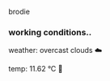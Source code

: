 brodie

<!--weather_start-->
### working conditions..

weather: overcast clouds ☁️

temp: 11.62 °C 👕

<!--weather_end-->
